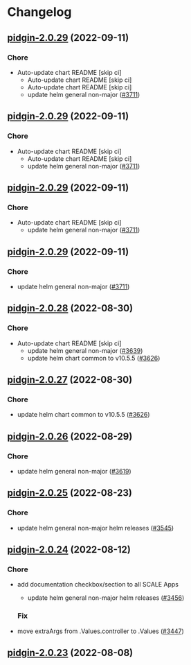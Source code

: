 # Changelog



## [pidgin-2.0.29](https://github.com/truecharts/charts/compare/pidgin-2.0.28...pidgin-2.0.29) (2022-09-11)

### Chore

- Auto-update chart README [skip ci]
  - Auto-update chart README [skip ci]
  - Auto-update chart README [skip ci]
  - update helm general non-major ([#3711](https://github.com/truecharts/charts/issues/3711))




## [pidgin-2.0.29](https://github.com/truecharts/charts/compare/pidgin-2.0.28...pidgin-2.0.29) (2022-09-11)

### Chore

- Auto-update chart README [skip ci]
  - Auto-update chart README [skip ci]
  - update helm general non-major ([#3711](https://github.com/truecharts/charts/issues/3711))




## [pidgin-2.0.29](https://github.com/truecharts/charts/compare/pidgin-2.0.28...pidgin-2.0.29) (2022-09-11)

### Chore

- Auto-update chart README [skip ci]
  - update helm general non-major ([#3711](https://github.com/truecharts/charts/issues/3711))




## [pidgin-2.0.29](https://github.com/truecharts/charts/compare/pidgin-2.0.28...pidgin-2.0.29) (2022-09-11)

### Chore

- update helm general non-major ([#3711](https://github.com/truecharts/charts/issues/3711))




## [pidgin-2.0.28](https://github.com/truecharts/charts/compare/pidgin-2.0.26...pidgin-2.0.28) (2022-08-30)

### Chore

- Auto-update chart README [skip ci]
  - update helm general non-major ([#3639](https://github.com/truecharts/charts/issues/3639))
  - update helm chart common to v10.5.5 ([#3626](https://github.com/truecharts/charts/issues/3626))




## [pidgin-2.0.27](https://github.com/truecharts/charts/compare/pidgin-2.0.26...pidgin-2.0.27) (2022-08-30)

### Chore

- update helm chart common to v10.5.5 ([#3626](https://github.com/truecharts/charts/issues/3626))




## [pidgin-2.0.26](https://github.com/truecharts/charts/compare/pidgin-2.0.25...pidgin-2.0.26) (2022-08-29)

### Chore

- update helm general non-major ([#3619](https://github.com/truecharts/charts/issues/3619))




## [pidgin-2.0.25](https://github.com/truecharts/charts/compare/pidgin-2.0.24...pidgin-2.0.25) (2022-08-23)

### Chore

- update helm general non-major helm releases ([#3545](https://github.com/truecharts/charts/issues/3545))




## [pidgin-2.0.24](https://github.com/truecharts/charts/compare/pidgin-2.0.23...pidgin-2.0.24) (2022-08-12)

### Chore

- add documentation checkbox/section to all SCALE Apps
  - update helm general non-major helm releases ([#3456](https://github.com/truecharts/charts/issues/3456))

  ### Fix

- move extraArgs from .Values.controller to .Values ([#3447](https://github.com/truecharts/charts/issues/3447))




## [pidgin-2.0.23](https://github.com/truecharts/charts/compare/pidgin-2.0.22...pidgin-2.0.23) (2022-08-08)
